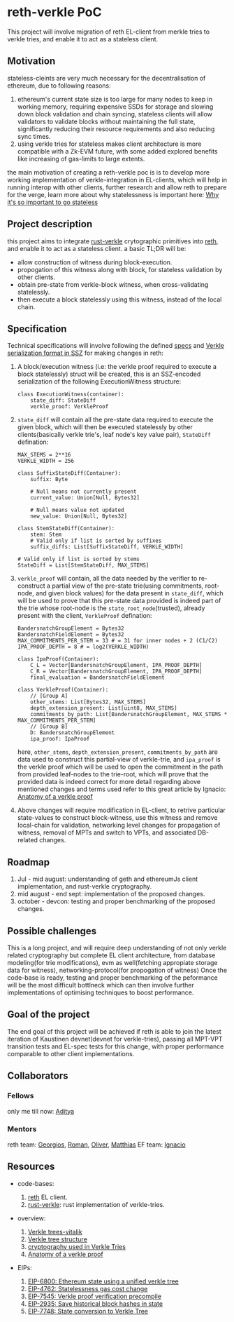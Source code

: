 # reth-verkle PoC
This project will involve migration of reth EL-client from merkle tries to verkle tries, and enable it to act as a stateless client.


## Motivation

stateless-cleints are very much necessary for the decentralisation of ethereum, due to following reasons:

1. ethereum's current state size is too large for many nodes to keep in working memory, requiring expensive SSDs for storage and slowing down block validation and chain syncing, stateless clients will allow validators to validate blocks without maintaining the full state, significantly reducing their resource requirements and also reducing sync times.
2. using verkle tries for stateless makes client architecture is more compatible with a Zk-EVM future, with some added explored benefits like increasing of gas-limits to large extents.

the main motivation of creating a reth-verkle poc is is to develop more working implementation of verkle-integration in EL-clients, which will help in running interop with other clients, further research and allow reth to prepare for the verge, learn more about why statelessness is important here: [Why it's so important to go stateless](https://dankradfeist.de/ethereum/2021/02/14/why-stateless.html#fnref:3)

## Project description

this project aims to integrate [rust-verkle](https://github.com/crate-crypto/rust-verkle) crytographic primitives into [reth](https://github.com/paradigmxyz/reth), and enable it to act as a stateless client.
a basic TL;DR will be:
* allow construction of witness during block-execution.
* propogation of this witness along with block, for stateless validation by other clients.
* obtain pre-state from verkle-block witness, when cross-validating statelessly.
* then execute a block statelessly using this witness, instead of the local chain.

## Specification

Technical specifications will involve following the defined [specs](https://notes.ethereum.org/@vbuterin/verkle_tree_eip#Header-values) and [Verkle serialization format in SSZ](https://notes.ethereum.org/Si5tEWlMTYerkhG3fOIAMQ) for making changes in reth:
1. A block/execution witness (i.e: the verkle proof required to execute a block statelessly) struct will be created, this is an SSZ-encoded serialization of the following ExecutionWitness structure:
    ```
    class ExecutionWitness(container):
        state_diff: StateDiff
        verkle_proof: VerkleProof
    ```
2. `state_diff` will contain all the pre-state data required to execute the given block, which will then be executed statelessly by other clients(basically verkle trie's, leaf node's key value pair), `StateDiff` defination:

    ```
    MAX_STEMS = 2**16
    VERKLE_WIDTH = 256

    class SuffixStateDiff(Container):
        suffix: Byte

        # Null means not currently present
        current_value: Union[Null, Bytes32]

        # Null means value not updated
        new_value: Union[Null, Bytes32]

    class StemStateDiff(Container):
        stem: Stem
        # Valid only if list is sorted by suffixes
        suffix_diffs: List[SuffixStateDiff, VERKLE_WIDTH]

    # Valid only if list is sorted by stems
    StateDiff = List[StemStateDiff, MAX_STEMS]
    ```
3. `verkle_proof` will contain, all the data needed by the verifier to re-construct a partial view of the pre-state trie(using commitments, root-node, and given block values) for the data present in `state_diff`, which will be used to prove that this pre-state data provided is indeed part of the trie whose root-node is the `state_root_node`(trusted), already present with the client, `VerkleProof` defination:

    ```
    BandersnatchGroupElement = Bytes32
    BandersnatchFieldElement = Bytes32
    MAX_COMMITMENTS_PER_STEM = 33 # = 31 for inner nodes + 2 (C1/C2)
    IPA_PROOF_DEPTH = 8 # = log2(VERKLE_WIDTH)

    class IpaProof(Container):
        C_L = Vector[BandersnatchGroupElement, IPA_PROOF_DEPTH]
        C_R = Vector[BandersnatchGroupElement, IPA_PROOF_DEPTH]
        final_evaluation = BandersnatchFieldElement

    class VerkleProof(Container):
        // [Group A]
        other_stems: List[Bytes32, MAX_STEMS]
        depth_extension_present: List[uint8, MAX_STEMS]
        commitments_by_path: List[BandersnatchGroupElement, MAX_STEMS * MAX_COMMITMENTS_PER_STEM]
        // [Group B]
        D: BandersnatchGroupElement
        ipa_proof: IpaProof
    ```
    here, `other_stems`, `depth_extension_present`, `commitments_by_path` are data used to construct this partial-view of verkle-trie, and `ipa_proof` is the verkle proof which will be used to open the commitment in the path from provided leaf-nodes to the trie-root, which will prove that the provided data is indeed correct
    for more detail regarding above mentioned changes and terms used refer to this great article by Ignacio: [Anatomy of a verkle proof](https://ihagopian.com/posts/anatomy-of-a-verkle-proof)

4. Above changes will require modification in EL-client, to retrive particular state-values to construct block-witness, use this witness and remove local-chain for validation, networking level changes for propagation of witness, removal of MPTs and switch to VPTs, and associated DB-related changes.




## Roadmap

1. Jul - mid august: understanding of geth and ethereumJs client implementation, and rust-verkle cryptography.
2. mid august - end sept: implementation of the proposed changes.
3. october - devcon: testing and proper benchmarking of the proposed changes.

## Possible challenges

This is a long project, and will require deep understanding of not only verkle related cryptography but complete EL client architecture, from database modeling(for trie modifications), evm as well(fetching appropiate storage data for witness), networking-protocol(for propogation of witness)
Once the code-base is ready, testing and proper benchmarking of the peformance will be the most difficult bottlneck which can then involve further implementations of optimising techniques to boost performance.

## Goal of the project

The end goal of this project will be achieved if reth is able to join the latest iteration of Kaustinen devnet(devnet for verkle-tries), passing all MPT-VPT transition tests and EL-spec tests for this change, with proper performance comparable to other client implementations.

## Collaborators

### Fellows 

only me till now: [Aditya](https://github.com/1010adigupta) 

### Mentors

reth team: [Georgios](https://github.com/gakonst), [Roman](https://github.com/rkrasiuk), [Oliver](https://github.com/onbjerg), [Matthias](https://github.com/mattsse)
EF team: [Ignacio](https://github.com/jsign)

## Resources

* code-bases:
    1. [reth](https://github.com/paradigmxyz/reth) EL client.
    2. [rust-verkle](https://github.com/crate-crypto/rust-verkle): rust implementation of verkle-tries.

* overview:
    1. [Verkle trees-vitalik](https://vitalik.eth.limo/general/2021/06/18/verkle.html)
    2. [Verkle tree structure](https://blog.ethereum.org/2021/12/02/verkle-tree-structure)
    3. [cryptography used in Verkle Tries](https://hackmd.io/PgsD0I0dQHOGuDx7D6o-dg#Cryptography-used-in-Verkle-Tries)
    4. [Anatomy of a verkle proof](https://ihagopian.com/posts/anatomy-of-a-verkle-proof)

* EIPs:
    1. [EIP-6800: Ethereum state using a unified verkle tree](https://github.com/ethereum/EIPs/pull/6800)
    2. [EIP-4762: Statelessness gas cost change](https://eips.ethereum.org/EIPS/eip-4762)
    3. [EIP-7545: Verkle proof verification precompile
](https://github.com/ethereum/EIPs/pull/7926)
    4. [EIP-2935: Save historical block hashes in state](https://eips.ethereum.org/EIPS/eip-2935)
    5. [EIP-7748: State conversion to Verkle Tree](https://github.com/ethereum/EIPs/pull/8752)
